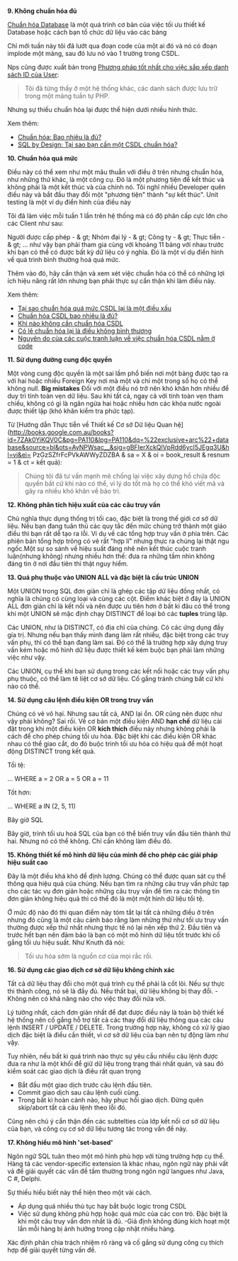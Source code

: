 **9. Không chuẩn hóa đủ**

[Chuẩn hóa Database](http://en.wikipedia.org/wiki/Database_normalization) là một quá trình cơ bản của việc tối ưu thiết kế Database hoặc cách bạn tổ chức dữ liệu vào các bảng

Chỉ mới tuần này tôi đã lướt qua đoạn code của một ai đó và nó có đoạn implode một mảng, sau đó lưu nó vào 1 trường trong CSDL.

Nps cũng được xuất bản trong [Phương pháp tốt nhất cho việc sắp xếp danh sách ID của User](https://stackoverflow.com/questions/620645/best-method-for-storing-a-list-of-user-ids):

> Tôi đã từng thấy ở một hệ thống khác, các danh sách được lưu trữ trong một mảng tuần tự PHP.

Nhưng sự thiếu chuẩn hóa lại được thể hiện dưới nhiều hình thức.

Xem thêm:

- [Chuẩn hóa: Bao nhiêu là đủ?](http://www.techrepublic.com/article/normalization-how-far-is-far-enough/)
- [SQL by Design: Tại sao bạn cần một CSDL chuẩn hóa? ](http://www.sqlmag.com/Article/ArticleID/4887/sql_server_4887.html)

**10. Chuẩn hóa quá mức**

Điều này có thể xem như một mâu thuẫn với điều ở trên nhưng chuẩn hóa, như những thứ khác, là một công cụ. Đó là một phương tiện để kết thúc và không phải là một kết thúc và của chính nó. Tôi nghĩ nhiều Developer quên điều này và bắt đầu thay đổi một "phương tiện" thành "sự kết thúc". Unit testing là một ví dụ điển hình của điều này

Tôi đã làm việc mỗi tuần 1 lần trên hệ thống mà có độ phân cấp cực lớn cho các Client như sau:

Người được cấp phép - & gt; Nhóm đại lý - & gt; Công ty - & gt; Thực tiễn - & gt; ...
như vậy bạn phải tham gia cùng với khoảng 11 bảng với nhau trước khi bạn có thể có được bất kỳ dữ liệu có ý nghĩa. Đó là một ví dụ điển hình về quá trình bình thường hoá quá mức.

Thêm vào đó, hãy cẩn thận và xem xét việc chuẩn hóa có thể có những lợi ích hiệu năng rất lớn nhưng bạn phải thực sự cẩn thận khi làm điều này.

Xem thêm:

- [Tại sao chuẩn hóa quá mức CSDL lại là một điều xấu](http://www.selikoff.net/blog/2008/11/19/why-too-much-database-normalization-can-be-a-bad-thing/)
- [Chuẩn hóa CSDL bao nhiêu là đủ?](https://stackoverflow.com/questions/496508/how-far-to-take-normalization-in-database-design)
- [Khi nào không cần chuẩn hóa CSDL](http://www.25hoursaday.com/weblog/CommentView.aspx?guid=cc0e740c-a828-4b9d-b244-4ee96e2fad4b)
- [Có lẽ chuẩn hóa lại là điều không bình thương](http://www.codinghorror.com/blog/archives/001152.html)
- [Nguyên do của các cuộc tranh luận về việc chuẩn hóa CSDL nằm ở code](http://highscalability.com/mother-all-database-normalization-debates-coding-horror)


**11. Sử dụng đường cung độc quyền**

Một vòng cung độc quyền là một sai lầm phổ biến nơi một bảng được tạo ra với hai hoặc nhiều Foreign Key nơi mà một và chỉ một trong số họ có thể không null. **Big mistakes** Đối với một điều nó trở nên khó khăn hơn nhiều để duy trì tính toàn vẹn dữ liệu. Sau khi tất cả, ngay cả với tính toàn vẹn tham chiếu, không có gì là ngăn ngừa hai hoặc nhiều hơn các khóa nước ngoài được thiết lập (khó khăn kiểm tra phức tạp).

Từ [Hướng dẫn Thực tiễn về Thiết kế Cơ sở Dữ liệu Quan hệ] (http://books.google.com.au/books?id=7ZAk0YiKQV0C&pg=PA110&lpg=PA110&dq=%22exclusive+arc%22+database&source=bl&ots=AyNPWsac__&sig=gBFIerXckQlVpRdd6ycI5JEgq3U&hl=vi&ei= PzGzSZfrFcPVkAWWyZDZBA & sa = X & oi = book_result & resnum = 1 & ct = kết quả):

> Chúng tôi đã tư vấn mạnh mẽ chống lại việc xây dựng hồ chứa độc quyền bất cứ khi nào có thể, vì lý do tốt mà họ có thể khó viết mã và gây ra nhiều khó khăn về bảo trì.

**12. Không phân tích hiệu xuất của các câu truy vấn**

Chủ nghĩa thực dụng thống trị tối cao, đặc biệt là trong thế giới cơ sở dữ liệu. Nếu bạn đang tuân thủ các quy tắc đến mức chúng trở thành một giáo điều thì bạn rất dễ tạo ra lỗi. Ví dụ về các tổng hợp truy vấn ở phía trên. Các phiên bản tổng hợp trông có vẻ rất "hợp lí" nhưng thực ra chúng lại thật ngu ngốc.Một sự so sánh về hiệu suất đáng nhẽ nên kết thúc cuộc tranh luận(nhưng không) nhưng nhiều hơn thế: đưa ra những tầm nhìn không đáng tin ở nơi đầu tiên thì thật nguy hiểm.

**13. Quá phụ thuộc vào UNION ALL và đặc biệt là cấu trúc UNION**

Một UNION trong SQL đơn giản chỉ là ghép các tập dữ liệu đồng nhất, có nghĩa là chúng có cùng loại và cùng các cột. Điểm khác biệt ở đây là UNION ALL đơn giản chỉ là kết nối và nên được ưu tiên hơn ở bất kì đâu có thể trong khi một UNION sẽ mặc định chạy DISTINCT để loại bỏ các **tuples** trùng lặp.

Các UNION, như là DISTINCT, có địa chỉ của chúng. Có các ứng dụng đầy gía trị. Nhưng nếu bạn thấy mình đang làm rất nhiều, đặc biệt trong các truy vấn phụ, thì có thể bạn đang làm sai. Đó có thể là trường hợp xây dựng truy vấn kém hoặc mô hình dữ liệu được thiết kế kém buộc bạn phải làm những việc như vậy.

Các UNION, cụ thể khi bạn sử dụng trong các kết nối hoặc các truy vấn phụ phụ thuộc, có thể làm tê liệt cơ sở dữ liệu. Cố gắng tránh chúng bất cứ khi nào có thể.

**14. Sử dụng câu lệnh điều kiện OR trong truy vấn**

Chúng có vẻ vô hại. Nhưng sau tất cả, AND lại ổn. OR cũng nên được như vậy phải không? Sai rồi. Về cơ bản một điều kiện AND **hạn chế** dữ liệu cài đặt trong khi một điều kiện OR **kích thích** điều này nhưng không phải là cách để cho phép chúng tối ưu hóa. 
Đặc biệt khi các điều kiện OR khác nhau có thể giao cắt, do đó buộc trình tối ưu hóa có hiệu quả để một hoạt động DISTINCT trong kết quả.

Tồi tệ:

... WHERE a = 2 OR a = 5 OR a = 11

Tốt hơn:

... WHERE a IN (2, 5, 11)

Bây giờ SQL 

Bây giờ, trình tối ưu hoá SQL của bạn có thể biến truy vấn đầu tiên thành thứ hai. Nhưng nó có thể không. Chỉ cần không làm điều đó.

**15. Không thiết kế mô hình dữ liệu của mình để cho phép các giải pháp hiệu suất cao**

Đây là một điều khá khó để định lượng. Chúng có thể được quan sát cụ thể thông qua hiệu quả của chúng. Nếu bạn tìm ra những câu truy vấn phức tạp cho các tác vụ đơn giản hoặc những câu truy vấn để tìm ra các thông tin đơn giản không hiệu quả thì có thể đó là một một hình dữ liệu tồi tệ.

Ở mức độ nào đó thì quan điểm này tóm tắt lại tất cả những điều ở trên nhưng đó cũng là một câu cảnh báo rằng làm những thứ như tối ưu truy vấn thường được xếp thứ nhất nhưng thực tế nó lại nên xếp thứ 2. Đầu tiên và trước hết bạn nên đảm bảo là bạn có một mô hình dữ liệu tốt trước khi cố gắng tối ưu hiệu suất. Như Knuth đã nói:

> Tối ưu hóa sớm là nguồn cơ của mọi rắc rối.

**16. Sử dụng các giao dịch cơ sở dữ liệu không chính xác**

Tất cả dữ liệu thay đổi cho một quá trình cụ thể phải là cốt lõi. Nếu sự thực thi thành công, nó sẽ là đầy đủ. Nếu thất bại, dữ liệu không bị thay đổi. - Không nên có khả năng nào cho việc thay đổi nửa vời.


Lý tưởng nhất, cách đơn giản nhất để đạt được điều này là toàn bộ thiết kế hệ thống nên cố gắng hỗ trợ tất cả các thay đổi dữ liệu thông qua các câu lệnh INSERT / UPDATE / DELETE. Trong trường hợp này, không có xử lý giao dịch đặc biệt là điều cần thiết, vì cơ sở dữ liệu của bạn nên tự động làm như vậy.

Tuy nhiên, nếu bất kì quá trình nào thực sự yêu cầu nhiều câu lệnh được đưa ra như là một khối để giữ dữ liệu trong trạng thái nhất quán, và sau đó kiểm soát các giao dịch là điêu rất quan trọng

- Bắt đầu một giao dịch trước câu lệnh đầu tiên.
- Commit giao dịch sau câu lệnh cuối cùng.
- Trong bất kì hoàn cảnh nào, hãy phục hồi giao dịch. Đừng quên skip/abort tất cả câu lệnh theo lỗi đó.

Cũng nên chú ý cẩn thận đến các subtelties của lớp kết nối cơ sở dữ liệu của bạn, và công cụ cơ sở dữ liệu tương tác trong vấn đề này.

**17. Không hiểu mô hình 'set-based'**

Ngôn ngữ SQL tuân theo một mô hình phù hợp với từng trường hợp cụ thể. Hàng tá các vendor-specific extension là khác nhau, ngôn ngữ này phải vất vả để giải quyết các vấn đề tầm thường trong ngôn ngữ langues như Java, C #, Delphi.

Sự thiếu hiểu biết này thể hiện theo một vài cách.
- Áp dụng quá nhiều thủ tục hay bắt buộc logic trong CSDL
- Việc sử dụng không phù hợp hoặc quá mức của các con trỏ. Đặc biệt là khi một câu truy vấn đơn nhất là đủ.
-Giả định không đúng kích hoạt một lần mỗi hàng bị ảnh hưởng trong cập nhật nhiều hàng.

Xác định phân chia trách nhiệm rõ ràng và cố gắng sử dụng công cụ thích hợp để giải quyết từng vấn đề.